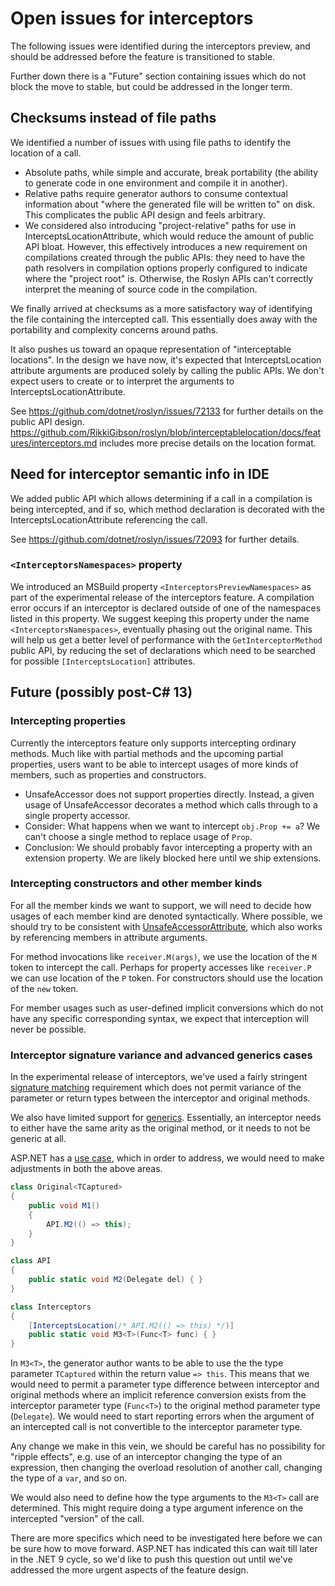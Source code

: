 # Open issues for interceptors

The following issues were identified during the interceptors preview, and should be addressed before the feature is transitioned to stable.

Further down there is a "Future" section containing issues which do not block the move to stable, but could be addressed in the longer term.

## Checksums instead of file paths

We identified a number of issues with using file paths to identify the location of a call.

- Absolute paths, while simple and accurate, break portability (the ability to generate code in one environment and compile it in another).
- Relative paths require generator authors to consume contextual information about "where the generated file will be written to" on disk. This complicates the public API design and feels arbitrary.
- We considered also introducing "project-relative" paths for use in InterceptsLocationAttribute, which would reduce the amount of public API bloat. However, this effectively introduces a new requirement on compilations created through the public APIs: they need to have the path resolvers in compilation options properly configured to indicate where the "project root" is. Otherwise, the Roslyn APIs can't correctly interpret the meaning of source code in the compilation.

We finally arrived at checksums as a more satisfactory way of identifying the file containing the intercepted call. This essentially does away with the portability and complexity concerns around paths.

It also pushes us toward an opaque representation of "interceptable locations". In the design we have now, it's expected that InterceptsLocation attribute arguments are produced solely by calling the public APIs. We don't expect users to create or to interpret the arguments to InterceptsLocationAttribute.

See https://github.com/dotnet/roslyn/issues/72133 for further details on the public API design.
https://github.com/RikkiGibson/roslyn/blob/interceptablelocation/docs/features/interceptors.md includes more precise details on the location format.

## Need for interceptor semantic info in IDE

We added public API which allows determining if a call in a compilation is being intercepted, and if so, which method declaration is decorated with the InterceptsLocationAttribute referencing the call.

See https://github.com/dotnet/roslyn/issues/72093 for further details.

### `<InterceptorsNamespaces>` property

We introduced an MSBuild property `<InterceptorsPreviewNamespaces>` as part of the experimental release of the interceptors feature. A compilation error occurs if an interceptor is declared outside of one of the namespaces listed in this property. We suggest keeping this property under the name `<InterceptorsNamespaces>`, eventually phasing out the original name. This will help us get a better level of performance with the `GetInterceptorMethod` public API, by reducing the set of declarations which need to be searched for possible `[InterceptsLocation]` attributes.

## Future (possibly post-C# 13)

### Intercepting properties
Currently the interceptors feature only supports intercepting ordinary methods. Much like with partial methods and the upcoming partial properties, users want to be able to intercept usages of more kinds of members, such as properties and constructors.

  - UnsafeAccessor does not support properties directly. Instead, a given usage of UnsafeAccessor decorates a method which calls through to a single property accessor.
  - Consider: What happens when we want to intercept `obj.Prop += a`? We can't choose a single method to replace usage of `Prop`.
  - Conclusion: We should probably favor intercepting a property with an extension property. We are likely blocked here until we ship extensions.

### Intercepting constructors and other member kinds

For all the member kinds we want to support, we will need to decide how usages of each member kind are denoted syntactically. Where possible, we should try to be consistent with [UnsafeAccessorAttribute](https://learn.microsoft.com/en-us/dotnet/api/system.runtime.compilerservices.unsafeaccessorattribute?view=net-8.0), which also works by referencing members in attribute arguments.

For method invocations like `receiver.M(args)`, we use the location of the `M` token to intercept the call. Perhaps for property accesses like `receiver.P` we can use location of the `P` token. For constructors should use the location of the `new` token.

For member usages such as user-defined implicit conversions which do not have any specific corresponding syntax, we expect that interception will never be possible.

### Interceptor signature variance and advanced generics cases

In the experimental release of interceptors, we've used a fairly stringent [signature matching](https://github.com/dotnet/roslyn/blob/main/docs/features/interceptors.md#signature-matching) requirement which does not permit variance of the parameter or return types between the interceptor and original methods.

We also have limited support for [generics](https://github.com/dotnet/roslyn/blob/main/docs/features/interceptors.md#arity). Essentially, an interceptor needs to either have the same arity as the original method, or it needs to not be generic at all.

ASP.NET has a [use case](https://github.com/dotnet/aspnetcore/issues/47338), which in order to address, we would need to make adjustments in both the above areas.

```cs
class Original<TCaptured>
{
    public void M1()
    {
        API.M2(() => this);
    }
}

class API
{
    public static void M2(Delegate del) { }
}

class Interceptors
{
    [InterceptsLocation(/* API.M2(() => this) */)]
    public static void M3<T>(Func<T> func) { }
}
```

In `M3<T>`, the generator author wants to be able to use the the type parameter `TCaptured` within the return value `=> this`. This means that we would need to permit a parameter type difference between interceptor and original methods where an implicit reference conversion exists from the interceptor parameter type (`Func<T>`) to the original method parameter type (`Delegate`). We would need to start reporting errors when the argument of an intercepted call is not convertible to the interceptor parameter type.

Any change we make in this vein, we should be careful has no possibility for "ripple effects", e.g. use of an interceptor changing the type of an expression, then changing the overload resolution of another call, changing the type of a `var`, and so on.

We would also need to define how the type arguments to the `M3<T>` call are determined. This might require doing a type argument inference on the intercepted "version" of the call.

There are more specifics which need to be investigated here before we can be sure how to move forward. ASP.NET has indicated this can wait till later in the .NET 9 cycle, so we'd like to push this question out until we've addressed the more urgent aspects of the feature design.

